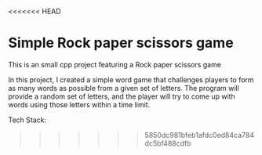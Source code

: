 <<<<<<< HEAD
# Simple Rock paper scissors game

This is an small cpp project featuring a Rock paper scissors game 

In this project, I created a simple word game that challenges players to form as many words as possible from a given set of letters. The program will provide a random set of letters, and the player will try to come up with words using those letters within a time limit.

Tech Stack:


>>>>>>> 5850dc981bfeb1afdc0ed84ca784dc5bf488cdfb

